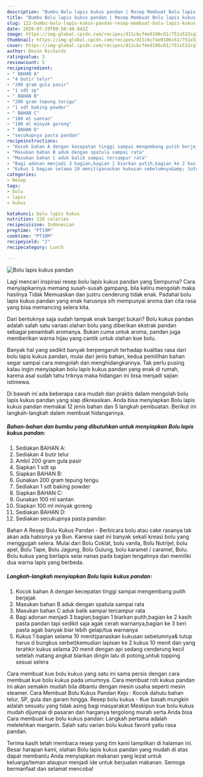 ```yaml
---
description: "Bumbu Bolu lapis kukus pandan | Resep Membuat Bolu lapis kukus pandan Yang Sedap"
title: "Bumbu Bolu lapis kukus pandan | Resep Membuat Bolu lapis kukus pandan Yang Sedap"
slug: 122-bumbu-bolu-lapis-kukus-pandan-resep-membuat-bolu-lapis-kukus-pandan-yang-sedap
date: 2020-07-29T00:58:48.842Z
image: https://img-global.cpcdn.com/recipes/d11cbcf4e9106c61/751x532cq70/bolu-lapis-kukus-pandan-foto-resep-utama.jpg
thumbnail: https://img-global.cpcdn.com/recipes/d11cbcf4e9106c61/751x532cq70/bolu-lapis-kukus-pandan-foto-resep-utama.jpg
cover: https://img-global.cpcdn.com/recipes/d11cbcf4e9106c61/751x532cq70/bolu-lapis-kukus-pandan-foto-resep-utama.jpg
author: Devin Richards
ratingvalue: 3
reviewcount: 5
recipeingredient:
- " BAHAN A"
- "4 butir telur"
- "200 gram gula pasir"
- "1 sdt sp"
- " BAHAN B"
- "200 gram tepung terigu"
- "1 sdt baking powder"
- " BAHAN C"
- "100 ml santan"
- "100 ml minyak goreng"
- " BAHAN D"
- "secukupnya pasta pandan"
recipeinstructions:
- "Kocok bahan A dengan kecepatan tinggi sampai mengembang putih berjejak"
- "Masukan bahan B aduk dengan spatula sampai rata"
- "Masukan bahan C aduk balik sampai tercampur rata"
- "Bagi adonan menjadi 3 bagian,bagian 1 biarkan putih,bagian ke 2 kasih pasta pandan tapi sedikit saja agak cerah warnanya,bagian ke 3 beri pasta agak banyak biar lebih gelap/tua warnanya"
- "Kukus 1 bagian selama 10 menit(panaskan kukusan sebelumnya&amp; tutup harus d bungkus serbet)kemudian lapisan ke 2 kukus 10 menit dan yang terahkir kukus selama 20 menit dengan api sedang cenderung kecil setelah matang angkat biarkan dingin lalu di potong,untuk topping sesuai selera"
categories:
- Resep
tags:
- bolu
- lapis
- kukus

katakunci: bolu lapis kukus 
nutrition: 228 calories
recipecuisine: Indonesian
preptime: "PT19M"
cooktime: "PT38M"
recipeyield: "2"
recipecategory: Lunch

---
```



![Bolu lapis kukus pandan](https://img-global.cpcdn.com/recipes/d11cbcf4e9106c61/751x532cq70/bolu-lapis-kukus-pandan-foto-resep-utama.jpg)

Lagi mencari inspirasi resep bolu lapis kukus pandan yang Sempurna? Cara menyiapkannya memang susah-susah gampang. bila keliru mengolah maka hasilnya Tidak Memuaskan dan justru cenderung tidak enak. Padahal bolu lapis kukus pandan yang enak harusnya sih mempunyai aroma dan cita rasa yang bisa memancing selera kita.

Dari bentuknya saja sudah tampak enak banget bukan? Bolu kukus pandan adalah salah satu variasi olahan bolu yang diberikan ekstrak pandan sebagai penambah aromanya. Bukan cuma untuk aroma, pandan juga memberikan warna hijau yang cantik untuk olahan kue bolu.

Banyak hal yang sedikit banyak berpengaruh terhadap kualitas rasa dari bolu lapis kukus pandan, mulai dari jenis bahan, kedua pemilihan bahan segar sampai cara mengolah dan menghidangkannya. Tak perlu pusing kalau ingin menyiapkan bolu lapis kukus pandan yang enak di rumah, karena asal sudah tahu triknya maka hidangan ini bisa menjadi sajian istimewa.


Di bawah ini ada beberapa cara mudah dan praktis dalam mengolah bolu lapis kukus pandan yang siap dikreasikan. Anda bisa menyiapkan Bolu lapis kukus pandan memakai 12 jenis bahan dan 5 langkah pembuatan. Berikut ini langkah-langkah dalam membuat hidangannya.

<!--inarticleads1-->

##### Bahan-bahan dan bumbu yang dibutuhkan untuk menyiapkan Bolu lapis kukus pandan:

1. Sediakan  BAHAN A:
1. Sediakan 4 butir telur
1. Ambil 200 gram gula pasir
1. Siapkan 1 sdt sp
1. Siapkan  BAHAN B:
1. Gunakan 200 gram tepung terigu
1. Sediakan 1 sdt baking powder
1. Siapkan  BAHAN C:
1. Gunakan 100 ml santan
1. Siapkan 100 ml minyak goreng
1. Sediakan  BAHAN D:
1. Sediakan secukupnya pasta pandan


Bahan A Resep Bolu Kukus Pandan - Berbicara bolu atau cake rasanya tak akan ada habisnya ya Bun. Karena saat ini banyak sekali kreasi bolu yang menggugah selera. Mulai dari Bolu Coklat, bolu vanila, Bolu Nutrijel, bolu apel, Bolu Tape, Bolu Jagung, Bolu Gulung, bolu karamel / caramel, Bolu. Bolu kukus yang berlapis selai nanas pada bagian tengahnya dan memiliki dua warna lapis yang berbeda. 

<!--inarticleads2-->

##### Langkah-langkah menyiapkan Bolu lapis kukus pandan:

1. Kocok bahan A dengan kecepatan tinggi sampai mengembang putih berjejak
1. Masukan bahan B aduk dengan spatula sampai rata
1. Masukan bahan C aduk balik sampai tercampur rata
1. Bagi adonan menjadi 3 bagian,bagian 1 biarkan putih,bagian ke 2 kasih pasta pandan tapi sedikit saja agak cerah warnanya,bagian ke 3 beri pasta agak banyak biar lebih gelap/tua warnanya
1. Kukus 1 bagian selama 10 menit(panaskan kukusan sebelumnya&amp; tutup harus d bungkus serbet)kemudian lapisan ke 2 kukus 10 menit dan yang terahkir kukus selama 20 menit dengan api sedang cenderung kecil setelah matang angkat biarkan dingin lalu di potong,untuk topping sesuai selera


Cara membuat kue bolu kukus yang satu ini sama persis dengan cara membuat kue bolu kukus pada umumnya. Cara membuat roti kukus pandan ini akan semakin mudah bila dibantu dengan mesin usaha seperti mesin steamer. Cara Membuat Bolu Kukus Pandan Keju : Kocok dahulu bahan telur, SP, gula dan garam hingga. Resep bolu kukus - Kue basah mungkin adalah sesuatu yang tidak asing bagi masyarakat Meskipun kue bolu kukus mudah dijumpai di pasaran dan harganya tergolong murah serta Anda bisa Cara membuat kue bolu kukus pandan: Langkah pertama adalah melelehkan margarin. Salah satu varian bolu kukus favorit yaitu rasa pandan. 

Terima kasih telah membaca resep yang tim kami tampilkan di halaman ini. Besar harapan kami, olahan Bolu lapis kukus pandan yang mudah di atas dapat membantu Anda menyiapkan makanan yang lezat untuk keluarga/teman ataupun menjadi ide untuk berjualan makanan. Semoga bermanfaat dan selamat mencoba!
